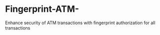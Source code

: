 # Fingerprint-ATM-
Enhance security of ATM transactions with fingerprint authorization for all transactions
